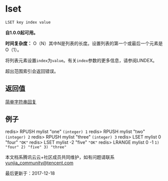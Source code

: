 # lset

```javascript
LSET key index value
```

**自1.0.0起可用。**

**时间复杂度：** O（N）其中N是列表的长度。设置列表的第一个或最后一个元素是O（1）。

将列表元素设置`index`为`value`。有关`index`参数的更多信息，请参阅LINDEX。

超出范围索引会返回错误。

## 返回值

[简单字符串回复](https://redis.io/topics/protocol#simple-string-reply)

## 例子

redis> RPUSH mylist "one" `(integer) 1` redis> RPUSH mylist "two" `(integer) 2` redis> RPUSH mylist "three" `(integer) 3` redis> LSET mylist 0 "four" `"OK"` redis> LSET mylist -2 "five" `"OK"` redis> LRANGE mylist 0 -1 `1) "four" 2) "five" 3) "three"`

本文档系腾讯云云+社区成员共同维护，如有问题请联系 yunjia_community@tencent.com

最后更新于：2017-12-18